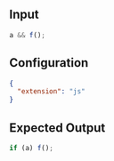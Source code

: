 
## Input
```javascript input
a && f();
```

## Configuration
```json configuration
{
  "extension": "js"
}
```

## Expected Output
```javascript expected output
if (a) f();
```
